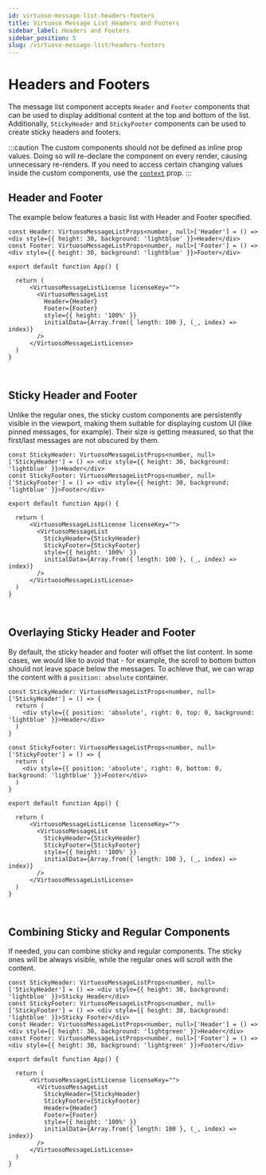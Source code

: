 ```yaml
---
id: virtuoso-message-list-headers-footers
title: Virtuoso Message List Headers and Footers
sidebar_label: Headers and Footers
sidebar_position: 5
slug: /virtuoso-message-list/headers-footers
---
```


# Headers and Footers

The message list component accepts `Header` and `Footer` components that can be used to display additional content at the top and bottom of the list. Additionally, `StickyHeader` and `StickyFooter` components can be used to create sticky headers and footers.

:::caution
The custom components should not be defined as inline prop values. Doing so will re-declare the component on every render, causing unnecessary re-renders.
If you need to access certain changing values inside the custom components, use the [`context`](/virtuoso-message-list/context) prop.
:::

## Header and Footer

The example below features a basic list with Header and Footer specified. 

```tsx live 
const Header: VirtuosoMessageListProps<number, null>['Header'] = () => <div style={{ height: 30, background: 'lightblue' }}>Header</div>
const Footer: VirtuosoMessageListProps<number, null>['Footer'] = () => <div style={{ height: 30, background: 'lightblue' }}>Footer</div>

export default function App() {

  return (
      <VirtuosoMessageListLicense licenseKey="">
        <VirtuosoMessageList
          Header={Header}
          Footer={Footer}
          style={{ height: '100%' }}
          initialData={Array.from({ length: 100 }, (_, index) => index)}
        />
      </VirtuosoMessageListLicense>
  )
}

 
```

## Sticky Header and Footer

Unlike the regular ones, the sticky custom components are persistently visible in the viewport, making them suitable for displaying custom UI (like pinned messages, for example). Their size is getting measured, so that the first/last messages are not obscured by them.

```tsx live 
const StickyHeader: VirtuosoMessageListProps<number, null>['StickyHeader'] = () => <div style={{ height: 30, background: 'lightblue' }}>Header</div>
const StickyFooter: VirtuosoMessageListProps<number, null>['StickyFooter'] = () => <div style={{ height: 30, background: 'lightblue' }}>Footer</div>

export default function App() {

  return (
      <VirtuosoMessageListLicense licenseKey="">
        <VirtuosoMessageList
          StickyHeader={StickyHeader}
          StickyFooter={StickyFooter}
          style={{ height: '100%' }}
          initialData={Array.from({ length: 100 }, (_, index) => index)}
        />
      </VirtuosoMessageListLicense>
  )
}

 
```

## Overlaying Sticky Header and Footer

By default, the sticky header and footer will offset the list content. In some cases, we would like to avoid that - for example, the scroll to bottom button should not leave space below the messages. To achieve that, we can wrap the content with a `position: absolute` container.

```tsx live 
const StickyHeader: VirtuosoMessageListProps<number, null>['StickyHeader'] = () => {
  return (
    <div style={{ position: 'absolute', right: 0, top: 0, background: 'lightblue' }}>Header</div>
  )
}

const StickyFooter: VirtuosoMessageListProps<number, null>['StickyFooter'] = () => {
  return (
    <div style={{ position: 'absolute', right: 0, bottom: 0, background: 'lightblue' }}>Footer</div>
  )
}

export default function App() {

  return (
      <VirtuosoMessageListLicense licenseKey="">
        <VirtuosoMessageList
          StickyHeader={StickyHeader}
          StickyFooter={StickyFooter}
          style={{ height: '100%' }}
          initialData={Array.from({ length: 100 }, (_, index) => index)}
        />
      </VirtuosoMessageListLicense>
  )
}

 
```

## Combining Sticky and Regular Components

If needed, you can combine sticky and regular components. The sticky ones will be always visible, while the regular ones will scroll with the content.

```tsx live 
const StickyHeader: VirtuosoMessageListProps<number, null>['StickyHeader'] = () => <div style={{ height: 30, background: 'lightblue' }}>Sticky Header</div>
const StickyFooter: VirtuosoMessageListProps<number, null>['StickyFooter'] = () => <div style={{ height: 30, background: 'lightblue' }}>Sticky Footer</div>
const Header: VirtuosoMessageListProps<number, null>['Header'] = () => <div style={{ height: 30, background: 'lightgreen' }}>Header</div>
const Footer: VirtuosoMessageListProps<number, null>['Footer'] = () => <div style={{ height: 30, background: 'lightgreen' }}>Footer</div>

export default function App() {

  return (
      <VirtuosoMessageListLicense licenseKey="">
        <VirtuosoMessageList
          StickyHeader={StickyHeader}
          StickyFooter={StickyFooter}
          Header={Header}
          Footer={Footer}
          style={{ height: '100%' }}
          initialData={Array.from({ length: 100 }, (_, index) => index)}
        />
      </VirtuosoMessageListLicense>
  )
}

 
```

